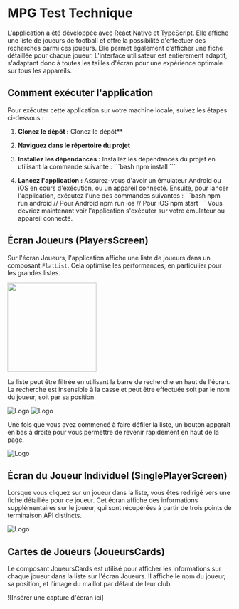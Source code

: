 # MPG Test Technique

L'application a été développée avec React Native et TypeScript. Elle affiche une liste de joueurs de football et offre la possibilité d'effectuer des recherches parmi ces joueurs. Elle permet également d’afficher une fiche détaillée pour chaque joueur. L'interface utilisateur est entièrement adaptif, s'adaptant donc à toutes les tailles d'écran pour une expérience optimale sur tous les appareils.

## Comment exécuter l'application

Pour exécuter cette application sur votre machine locale, suivez les étapes ci-dessous :

1. **Clonez le dépôt :** Clonez le dépôt\*\*

2. **Naviguez dans le répertoire du projet**
3. **Installez les dépendances :** Installez les dépendances du projet en utilisant la commande suivante :
   \```bash
   npm install
   \```
4. **Lancez l'application :** Assurez-vous d'avoir un émulateur Android ou iOS en cours d'exécution, ou un appareil connecté. Ensuite, pour lancer l'application, exécutez l'une des commandes suivantes :
   \```bash
   npm run android // Pour Android
   npm run ios // Pour iOS
   npm start
   \```
   Vous devriez maintenant voir l'application s'exécuter sur votre émulateur ou appareil connecté.

## Écran Joueurs (PlayersScreen)

Sur l'écran Joueurs, l'application affiche une liste de joueurs dans un composant `FlatList`. Cela optimise les performances, en particulier pour les grandes listes.

<img src="./resources/main.png" width="200" height="200">


La liste peut être filtrée en utilisant la barre de recherche en haut de l'écran. La recherche est insensible à la casse et peut être effectuée soit par le nom du joueur, soit par sa position.

![Logo](./resources/filtre_nom.png)
![Logo](./resources/filtre_position.png)

Une fois que vous avez commencé à faire défiler la liste, un bouton apparaît en bas à droite pour vous permettre de revenir rapidement en haut de la page.

![Logo](./resources/bouton_scroll.png)

## Écran du Joueur Individuel (SinglePlayerScreen)

Lorsque vous cliquez sur un joueur dans la liste, vous êtes redirigé vers une fiche détaillée pour ce joueur. Cet écran affiche des informations supplémentaires sur le joueur, qui sont récupérées à partir de trois points de terminaison API distincts.

![Logo](./resources/fiche_det.png)

## Cartes de Joueurs (JoueursCards)

Le composant JoueursCards est utilisé pour afficher les informations sur chaque joueur dans la liste sur l'écran Joueurs. Il affiche le nom du joueur, sa position, et l'image du maillot par défaut de leur club.

![Insérer une capture d'écran ici]
